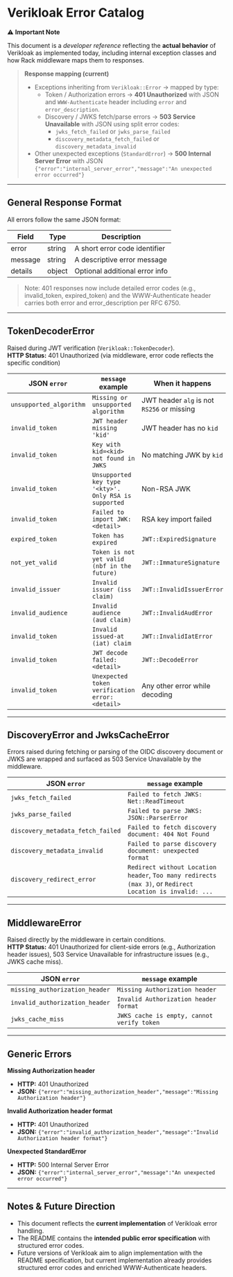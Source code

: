 # Verikloak Error Catalog

⚠️ **Important Note**

This document is a *developer reference* reflecting the **actual behavior** of Verikloak as implemented today, including internal exception classes and how Rack middleware maps them to responses.


> **Response mapping (current)**
>
> - Exceptions inheriting from `Verikloak::Error` → mapped by type:
>   - Token / Authorization errors → **401 Unauthorized** with JSON and `WWW-Authenticate` header including `error` and `error_description`.
>   - Discovery / JWKS fetch/parse errors → **503 Service Unavailable** with JSON using split error codes:
>     - `jwks_fetch_failed` or `jwks_parse_failed`
>     - `discovery_metadata_fetch_failed` or `discovery_metadata_invalid`
> - Other unexpected exceptions (`StandardError`) → **500 Internal Server Error** with JSON `{"error":"internal_server_error","message":"An unexpected error occurred"}`
---

## General Response Format

All errors follow the same JSON format:

| Field    | Type   | Description                      |
|----------|--------|----------------------------------|
| error    | string | A short error code identifier    |
| message  | string | A descriptive error message      |
| details  | object | Optional additional error info   |

> Note: 401 responses now include detailed error codes (e.g., invalid_token, expired_token) and the WWW-Authenticate header carries both error and error_description per RFC 6750.

---

## TokenDecoderError

Raised during JWT verification (`Verikloak::TokenDecoder`).  
**HTTP Status:** 401 Unauthorized (via middleware, error code reflects the specific condition)

| JSON `error`           | `message` example                                            | When it happens |
|------------------------|-------------------------------------------------------------|----------------|
| `unsupported_algorithm`| `Missing or unsupported algorithm`                          | JWT header `alg` is not `RS256` or missing |
| `invalid_token`        | `JWT header missing 'kid'`                                  | JWT header has no `kid` |
| `invalid_token`        | `Key with kid=<kid> not found in JWKS`                      | No matching JWK by `kid` |
| `invalid_token`        | `Unsupported key type '<kty>'. Only RSA is supported`       | Non-RSA JWK |
| `invalid_token`        | `Failed to import JWK: <detail>`                            | RSA key import failed |
| `expired_token`        | `Token has expired`                                         | `JWT::ExpiredSignature` |
| `not_yet_valid`        | `Token is not yet valid (nbf in the future)`                | `JWT::ImmatureSignature` |
| `invalid_issuer`       | `Invalid issuer (iss claim)`                                | `JWT::InvalidIssuerError` |
| `invalid_audience`     | `Invalid audience (aud claim)`                              | `JWT::InvalidAudError` |
| `invalid_token`        | `Invalid issued-at (iat) claim`                             | `JWT::InvalidIatError` |
| `invalid_token`        | `JWT decode failed: <detail>`                               | `JWT::DecodeError` |
| `invalid_token`        | `Unexpected token verification error: <detail>`             | Any other error while decoding |

---

## DiscoveryError and JwksCacheError

Errors raised during fetching or parsing of the OIDC discovery document or JWKS are wrapped and surfaced as 503 Service Unavailable by the middleware.

| JSON `error`                  | `message` example                                   |
|------------------------------|-----------------------------------------------------|
| `jwks_fetch_failed`           | `Failed to fetch JWKS: Net::ReadTimeout`            |
| `jwks_parse_failed`           | `Failed to parse JWKS: JSON::ParserError`           |
| `discovery_metadata_fetch_failed` | `Failed to fetch discovery document: 404 Not Found` |
| `discovery_metadata_invalid`  | `Failed to parse discovery document: unexpected format` |
| `discovery_redirect_error`    | `Redirect without Location header`, `Too many redirects (max 3)`, or `Redirect Location is invalid: ...` |

---

## MiddlewareError

Raised directly by the middleware in certain conditions.  
**HTTP Status:** 401 Unauthorized for client-side errors (e.g., Authorization header issues), 503 Service Unavailable for infrastructure issues (e.g., JWKS cache miss).

| JSON `error`              | `message` example                                  |
|---------------------------|----------------------------------------------------|
| `missing_authorization_header` | `Missing Authorization header`                   |
| `invalid_authorization_header` | `Invalid Authorization header format`            |
| `jwks_cache_miss`         | `JWKS cache is empty, cannot verify token`         |

---

## Generic Errors

**Missing Authorization header**

- **HTTP:** 401 Unauthorized  
- **JSON:** `{"error":"missing_authorization_header","message":"Missing Authorization header"}`

**Invalid Authorization header format**

- **HTTP:** 401 Unauthorized  
- **JSON:** `{"error":"invalid_authorization_header","message":"Invalid Authorization header format"}`

**Unexpected StandardError**

- **HTTP:** 500 Internal Server Error  
- **JSON:** `{"error":"internal_server_error","message":"An unexpected error occurred"}`

---

## Notes & Future Direction

- This document reflects the **current implementation** of Verikloak error handling.
- The README contains the **intended public error specification** with structured error codes.
- Future versions of Verikloak aim to align implementation with the README specification, but current implementation already provides structured error codes and enriched WWW-Authenticate headers.
